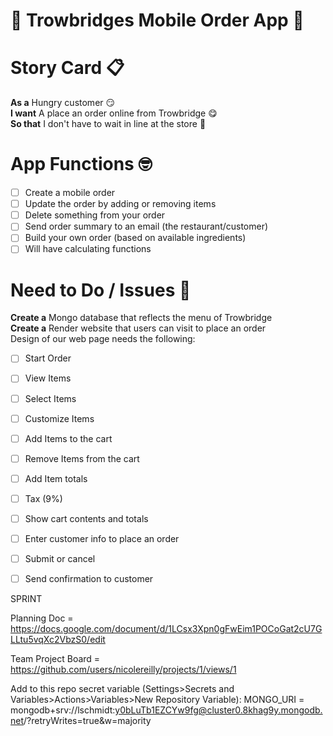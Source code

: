 # 🍦 Trowbridges Mobile Order App 🍦
# Story Card :clipboard: <br>
__As a__
Hungry customer :smirk: <br>
__I want__
A place an order online from Trowbridge :yum: <br>
__So that__
I don't have to wait in line at the store :brain: <br>

# App Functions :nerd_face: <br>
- [ ] Create a mobile order <br>
- [ ] Update the order by adding or removing items <br>
- [ ] Delete something from your order <br>
- [ ] Send order summary to an email (the restaurant/customer) <br>
- [ ] Build your own order (based on available ingredients) <br>
- [ ] Will have calculating functions <br>

# Need to Do / Issues :wave: <br>
__Create a__
Mongo database that reflects the menu of Trowbridge <br>
__Create a__
Render website that users can visit to place an order <br>
Design of our web page needs the following: <br>
- [ ] Start Order <br>
- [ ] View Items <br>
- [ ] Select Items <br>
- [ ] Customize Items <br>
- [ ] Add Items to the cart <br>
- [ ] Remove Items from the cart <br>
- [ ] Add Item totals <br>
- [ ] Tax (9%) <br>
- [ ] Show cart contents and totals <br>
- [ ] Enter customer info to place an order <br>
- [ ] Submit or cancel <br>
- [ ] Send confirmation to customer <br>


SPRINT 

Planning Doc = https://docs.google.com/document/d/1LCsx3Xpn0gFwEim1POCoGat2cU7GLLtu5vqXc2VbzS0/edit

Team Project Board = https://github.com/users/nicolereilly/projects/1/views/1

Add to this repo secret variable (Settings>Secrets and Variables>Actions>Variables>New Repository Variable): 
MONGO_URI = mongodb+srv://lschmidt:y0bLuTb1EZCYw9fg@cluster0.8khag9y.mongodb.net/?retryWrites=true&w=majority



